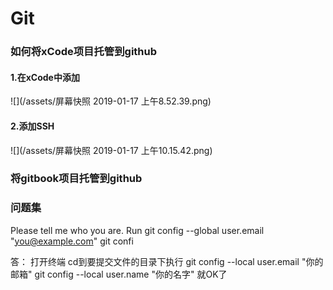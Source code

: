 # Git

### 如何将xCode项目托管到github

#### 1.在xCode中添加
![](/assets/屏幕快照 2019-01-17 上午8.52.39.png)

#### 2.添加SSH
![](/assets/屏幕快照 2019-01-17 上午10.15.42.png)

### 将gitbook项目托管到github

### 问题集

Please tell me who you are. Run git config --global user.email "you@example.com" git confi


答：
打开终端 cd到要提交文件的目录下执行
git config --local user.email "你的邮箱"
git config --local user.name "你的名字"
就OK了